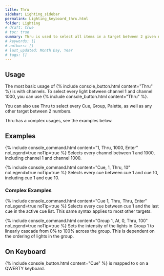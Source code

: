 ```yaml
---
title: Thru
sidebar: Lighting_sidebar
permalink: Lighting_keyboard_thru.html
folder: Lighting
# draft: true
# toc: true
summary: Thru is used to select all items in a target between 2 given numbers.
# keywords: []
# authors: []
# last_updated: Month Day, Year
# tags: []
---
```


## Usage
The most basic usage of {% include console_button.html content="Thru" %} is with channels. To select every light between channel 1 and channel 1000, you can use {% include console_button.html content="Thru" %}.

You can also use Thru to select every Cue, Group, Palette, as well as any other target between 2 numbers.

Thru has a complex usages, see the examples below.
## Examples
{% include console_command.html content="1, Thru, 1000, Enter" noLegend=true noTip=true %}
Selects every channel between 1 and 1000, including channel 1 and channel 1000.

{% include console_command.html content="Cue, 1, Thru, 10" noLegend=true noTip=true %}
Selects every cue between cue 1 and cue 10, including cue 1 and cue 10.

### Complex Examples
{% include console_command.html content="Cue 1, Thru, Thru, Enter" noLegend=true noTip=true %}
Selects every cue between cue 1 and the last cue in the active cue list. This same syntax applies to most other targets.

{% include console_command.html content="Group 1, At, 0, Thru, 100" noLegend=true noTip=true %}
Sets the intensity of the lights in Group 1 to linearly cascade from 0% to 100% across the group. This is dependent on the ordering of lights in the group.

## On Keyboard
{% include console_button.html content="Cue" %} is mapped to `Q` on a QWERTY keyboard.